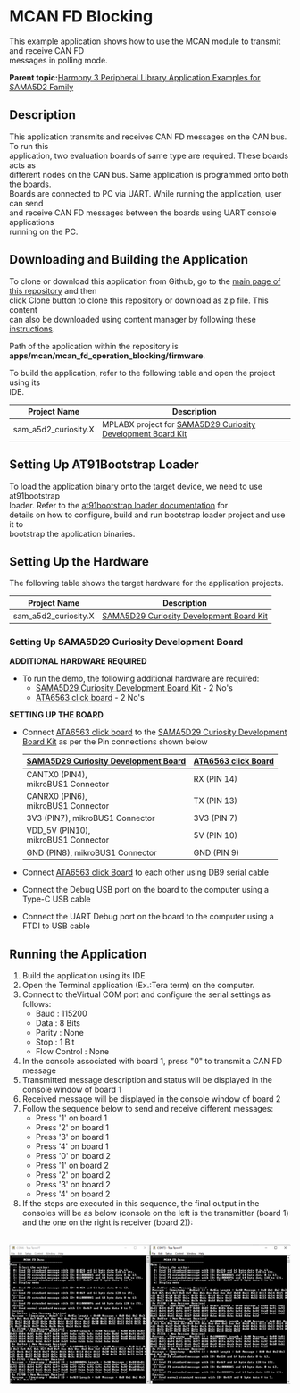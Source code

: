# MCAN FD Blocking

This example application shows how to use the MCAN module to transmit and receive CAN FD<br /> messages in polling mode.

**Parent topic:**[Harmony 3 Peripheral Library Application Examples for SAMA5D2 Family](GUID-3730E5D6-911C-4BCA-9955-26D7EB66B585.md)

## Description

This application transmits and receives CAN FD messages on the CAN bus. To run this<br /> application, two evaluation boards of same type are required. These boards acts as<br /> different nodes on the CAN bus. Same application is programmed onto both the boards.<br /> Boards are connected to PC via UART. While running the application, user can send<br /> and receive CAN FD messages between the boards using UART console applications<br /> running on the PC.

## Downloading and Building the Application

To clone or download this application from Github, go to the [main page of this repository](https://github.com/Microchip-MPLAB-Harmony/csp_apps_sam_a5d2) and then<br /> click Clone button to clone this repository or download as zip file. This content<br /> can also be downloaded using content manager by following these [instructions](https://github.com/Microchip-MPLAB-Harmony/contentmanager/wiki).

Path of the application within the repository is<br /> **apps/mcan/mcan\_fd\_operation\_blocking/firmware**.

To build the application, refer to the following table and open the project using its<br /> IDE.

|Project Name|Description|
|------------|-----------|
|sam\_a5d2\_curiosity.X|MPLABX project for [SAMA5D29 Curiosity Development Board Kit](https://www.microchip.com/en-us/development-tool/EV07R15A)|

## Setting Up AT91Bootstrap Loader

To load the application binary onto the target device, we need to use at91bootstrap<br /> loader. Refer to the [at91bootstrap loader documentation](GUID-DA6B998E-C5DD-4566-BB08-7DC124553FBF.md) for<br /> details on how to configure, build and run bootstrap loader project and use it to<br /> bootstrap the application binaries.

## Setting Up the Hardware

The following table shows the target hardware for the application projects.

|Project Name|Description|
|------------|-----------|
|sam\_a5d2\_curiosity.X|[SAMA5D29 Curiosity Development Board Kit](https://www.microchip.com/en-us/development-tool/EV07R15A)|

### Setting Up SAMA5D29 Curiosity Development Board

**ADDITIONAL HARDWARE REQUIRED**

-   To run the demo, the following additional hardware are required:
    -   [SAMA5D29 Curiosity Development Board Kit](https://www.microchip.com/en-us/development-tool/EV07R15A) - 2 No's
    -   [ATA6563 click board](https://www.mikroe.com/ata6563-click) - 2 No's

**SETTING UP THE BOARD**

-   Connect [ATA6563 click board](https://www.mikroe.com/ata6563-click) to the [SAMA5D29 Curiosity Development Board Kit](https://www.microchip.com/en-us/development-tool/EV07R15A) as per the Pin connections shown below

    |[SAMA5D29 Curiosity Development Board](https://www.microchip.com/en-us/development-tool/EV07R15A)|[ATA6563 click Board](https://www.mikroe.com/ata6563-click)|
    |-------------------------------------------------------------------------------------------------|-----------------------------------------------------------|
    |CANTX0 \(PIN4\),<br /> mikroBUS1 Connector|RX \(PIN 14\)|
    |CANRX0 \(PIN6\),<br /> mikroBUS1 Connector|TX \(PIN 13\)|
    |3V3 \(PIN7\), mikroBUS1 Connector|3V3 \(PIN 7\)|
    |VDD\_5V \(PIN10\),<br /> mikroBUS1 Connector|5V \(PIN 10\)|
    |GND \(PIN8\), mikroBUS1 Connector|GND \(PIN 9\)|

-   Connect [ATA6563 click Board](https://www.mikroe.com/ata6563-click) to each other using DB9 serial cable
-   Connect the Debug USB port on the board to the computer using a Type-C USB cable
-   Connect the UART Debug port on the board to the computer using a FTDI to USB cable

## Running the Application

1.  Build the application using its IDE
2.  Open the Terminal application \(Ex.:Tera term\) on the computer.
3.  Connect to theVirtual COM port and configure the serial settings as follows:
    -   Baud : 115200
    -   Data : 8 Bits
    -   Parity : None
    -   Stop : 1 Bit
    -   Flow Control : None
4.  In the console associated with board 1, press "0" to transmit a CAN FD message
5.  Transmitted message description and status will be displayed in the console window of board 1
6.  Received message will be displayed in the console window of board 2
7.  Follow the sequence below to send and receive different messages:
    -   Press '1' on board 1
    -   Press '2' on board 1
    -   Press '3' on board 1
    -   Press '4' on board 1
    -   Press '0' on board 2
    -   Press '1' on board 2
    -   Press '2' on board 2
    -   Press '3' on board 2
    -   Press '4' on board 2
8.  If the steps are executed in this sequence, the final output in the consoles will be as below \(console on the left is the transmitter \(board 1\) and the one on the right is receiver \(board 2\)\):

<br /> ![](GUID-8FD984BC-A6AA-4E55-86E4-08C7C2820AA3-low.png)

